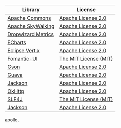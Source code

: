 | Library                                                     | License                                                             |
| ----------------------------------------------------------  | ------------------------------------------------------------------- |
| [Apache Commons](http://commons.apache.org/)                | [Apache License 2.0](http://www.apache.org/licenses/LICENSE-2.0)    |
| [Apache SkyWalking](http://skywalking.io/)                  | [Apache License 2.0](http://www.apache.org/licenses/LICENSE-2.0)    |
| [Dropwizard Metrics](https://github.com/dropwizard/metrics) | [Apache License 2.0](http://www.apache.org/licenses/LICENSE-2.0)    |
| [ECharts](https://echarts.apache.org)                       | [Apache License 2.0](http://www.apache.org/licenses/LICENSE-2.0)    |
| [Eclipse Vert.x](http://vertx.io/)                          | [Apache License 2.0](http://www.apache.org/licenses/LICENSE-2.0)    |
| [Fomantic-UI](https://fomantic-ui.com/)                     | [The MIT License (MIT)](https://opensource.org/licenses/MIT)        |
| [Gson](https://github.com/google/gson/)                     | [Apache License 2.0](http://www.apache.org/licenses/LICENSE-2.0)    |
| [Guava](https://github.com/google/guava)                    | [Apache License 2.0](http://www.apache.org/licenses/LICENSE-2.0)    |
| [Jackson](https://github.com/codehaus/jackson)              | [Apache License 2.0](http://www.apache.org/licenses/LICENSE-2.0)    |
| [OkHttp](http://square.github.io/okhttp/)                   | [Apache License 2.0](http://www.apache.org/licenses/LICENSE-2.0)    |
| [SLF4J](http://www.slf4j.org/)                              | [The MIT License (MIT)](https://opensource.org/licenses/MIT)        |
| [Jackson](https://github.com/codehaus/jackson)              | [Apache License 2.0](http://www.apache.org/licenses/LICENSE-2.0)    |

apollo,